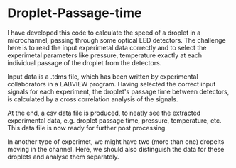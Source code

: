 # Droplet-Passage-time
I have developed this code to calculate the speed of a droplet in a microchannel, passing through some optical LED detectors. 
The challenge here is to read the input experimetal data correctly and to select the experimetal parameters like pressure, temperature exactly at each individual passage of the droplet from the detectors. 

Input data is a .tdms file, which has been written by experimental collaborators in a LABVIEW program.
Having selected the correct input signals for each experiment, the droplet's passage time between detectors, is calculated by a cross correlation analysis of the signals.

At the end, a csv data file is produced, to neatly see the extracted experimental data, e.g. droplet passage time, pressure, temperature, etc. This data file is now ready for further post processing. 

In another type of experimet, we might have two (more than one) dropelts moving in the channel. Here, we should also distinguish the data for these droplets and analyse them separately.
